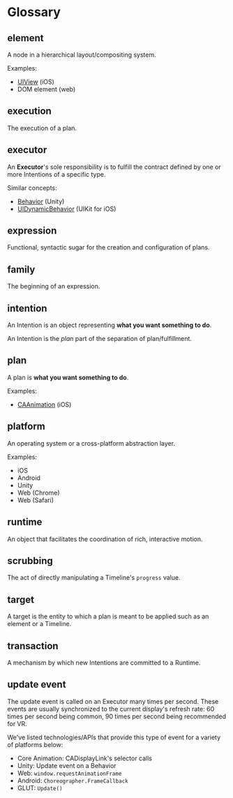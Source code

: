 # Glossary

## element

A node in a hierarchical layout/compositing system.

Examples:

- [UIView](https://developer.apple.com/library/ios/documentation/UIKit/Reference/UIView_Class/) (iOS)
- DOM element (web)

## execution

The execution of a plan.

## executor

An **Executor**'s sole responsibility is to fulfill the contract defined by one or more Intentions of a specific type.

Similar concepts:

- [Behavior](http://docs.unity3d.com/ScriptReference/Behaviour.html) (Unity)
- [UIDynamicBehavior](https://developer.apple.com/library/ios/documentation/UIKit/Reference/UIDynamicBehavior_Class/) (UIKit for iOS)

## expression

Functional, syntactic sugar for the creation and configuration of plans.

## family

The beginning of an expression.

## intention

An Intention is an object representing **what you want something to do**.

An Intention is the *plan* part of the separation of plan/fulfillment.

## plan

A plan is **what you want something to do**.

Examples:

- [CAAnimation](https://developer.apple.com/library/ios/documentation/GraphicsImaging/Reference/CAAnimation_class/) (iOS)

## platform

An operating system or a cross-platform abstraction layer.

Examples:

- iOS
- Android
- Unity
- Web (Chrome)
- Web (Safari)

## runtime

An object that facilitates the coordination of rich, interactive motion.

## scrubbing

The act of directly manipulating a Timeline's `progress` value.

## target

A target is the entity to which a plan is meant to be applied such as an element or a Timeline.

## transaction

A mechanism by which new Intentions are committed to a Runtime.

## update event

The update event is called on an Executor many times per second. These events are usually synchronized to the current display's refresh rate: 60 times per second being common, 90 times per second being recommended for VR.

We've listed technologies/APIs that provide this type of event for a variety of platforms below:
- Core Animation: CADisplayLink's selector calls
- Unity: Update event on a Behavior
- Web: `window.requestAnimationFrame`
- Android: `Choreographer.FrameCallback`
- GLUT: `Update()`